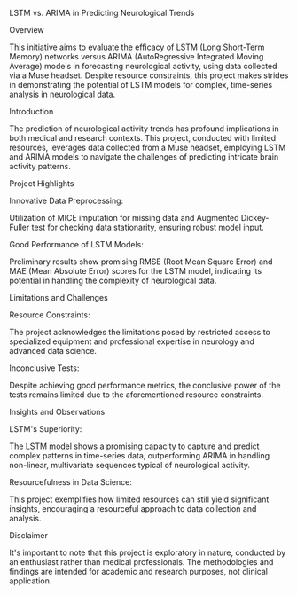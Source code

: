 
LSTM vs. ARIMA in Predicting Neurological Trends

Overview

This initiative aims to evaluate the efficacy of LSTM (Long Short-Term Memory) networks versus ARIMA (AutoRegressive Integrated Moving Average) models in forecasting neurological activity, using data collected via a Muse headset. Despite resource constraints, this project makes strides in demonstrating the potential of LSTM models for complex, time-series analysis in neurological data.

Introduction

The prediction of neurological activity trends has profound implications in both medical and research contexts. This project, conducted with limited resources, leverages data collected from a Muse headset, employing LSTM and ARIMA models to navigate the challenges of predicting intricate brain activity patterns.


Project Highlights

Innovative Data Preprocessing: 

Utilization of MICE imputation for missing data and Augmented Dickey-Fuller test for checking data stationarity, ensuring robust model input.

Good Performance of LSTM Models: 

Preliminary results show promising RMSE (Root Mean Square Error) and MAE (Mean Absolute Error) scores for the LSTM model, indicating its potential in handling the complexity of neurological data.


Limitations and Challenges

Resource Constraints: 

The project acknowledges the limitations posed by restricted access to specialized equipment and professional expertise in neurology and advanced data science.

Inconclusive Tests: 

Despite achieving good performance metrics, the conclusive power of the tests remains limited due to the aforementioned resource constraints.


Insights and Observations 

LSTM's Superiority:

The LSTM model shows a promising capacity to capture and predict complex patterns in time-series data, outperforming ARIMA in handling non-linear, multivariate sequences typical of neurological activity.

Resourcefulness in Data Science: 

This project exemplifies how limited resources can still yield significant insights, encouraging a resourceful approach to data collection and analysis.

Disclaimer

It's important to note that this project is exploratory in nature, conducted by an enthusiast rather than medical professionals. The methodologies and findings are intended for academic and research purposes, not clinical application.
